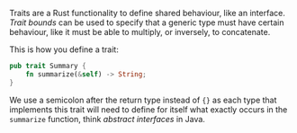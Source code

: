 Traits are a Rust functionality to define shared behaviour, like an interface. *Trait bounds* can be used to specify that a generic type must have certain behaviour, like it must be able to multiply, or inversely, to concatenate.

This is how you define a trait:
```rust
pub trait Summary {
    fn summarize(&self) -> String;
}
```

We use a semicolon after the return type instead of `{}` as each type that implements this trait will need to define for itself what exactly occurs in the `summarize` function, think *abstract interfaces* in Java.